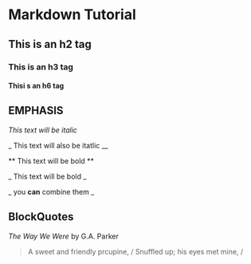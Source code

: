 # Markdown Tutorial

## This is an h2 tag

### This is an h3 tag

#### Thisi s an h6 tag

## EMPHASIS

*This text will be italic*

_ This text will also be itatlic __

** This text will be bold **

_ This text will be bold _

_ you **can** combine them _

## BlockQuotes

_The Way We Were_ by G.A. Parker

> A sweet and friendly prcupine,  /
> Snuffled up; his eyes met mine,  /
